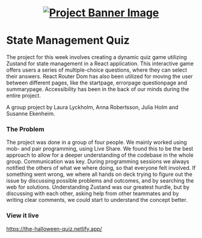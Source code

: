 <h1 align="center">
  <a href="">
    <img src="/src/assets/quiz.svg" alt="Project Banner Image">
  </a>
</h1>

# State Management Quiz

The project for this week involves creating a dynamic quiz game utilizing Zustand for state management in a React application. This interactive game offers users a series of multiple-choice questions, where they can select their answers. React Router Dom has also been utilized for moving the user between different pages, like the startpage, errorpage questionpage and summarypage. Accessibility has been in the back of our minds during the entire project. 

A group project by Laura Lyckholm, Anna Robertsson, Julia Holm and Susanne Ekenheim.


### The Problem

The project was done in a group of four people. We mainly worked using mob- and pair programming, using Live Share. We found this to be the best approach to allow for a deeper understanding of the codebase in the whole group. Communication was key. During programming sessions we always notified the others of what we where doing, so that everyone felt involved. If something went wrong, we where all hands on deck trying to figure out the issue by discussing possible problems and outcomes, and by searching the web for solutions. Understanding Zustand was our greatest hurdle, but by discussing with each other, asking help from other teammates and by writing clear comments, we could start to understand the concept better. 

### View it live

https://the-halloween-quiz.netlify.app/


